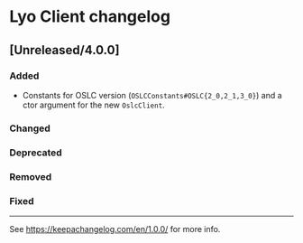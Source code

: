 # Lyo Client changelog

## [Unreleased/4.0.0]

### Added

- Constants for OSLC version (`OSLCConstants#OSLC{2_0,2_1,3_0}`) and a ctor argument for the new `OslcClient`.


### Changed


### Deprecated


### Removed

### Fixed


---

See https://keepachangelog.com/en/1.0.0/ for more info.